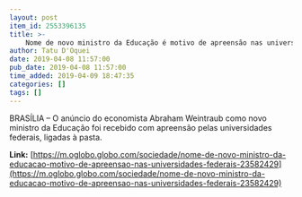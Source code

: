 ```yaml
---
layout: post
item_id: 2553396135
title: >-
    Nome de novo ministro da Educação é motivo de apreensão nas universidades federais
author: Tatu D'Oquei
date: 2019-04-08 11:57:00
pub_date: 2019-04-08 11:57:00
time_added: 2019-04-09 18:47:35
categories: []
tags: []
---
```


BRASÍLIA – O anúncio do economista Abraham Weintraub como novo ministro da Educação foi recebido com apreensão pelas universidades federais, ligadas à pasta.

**Link:** [https://m.oglobo.globo.com/sociedade/nome-de-novo-ministro-da-educacao-motivo-de-apreensao-nas-universidades-federais-23582429](https://m.oglobo.globo.com/sociedade/nome-de-novo-ministro-da-educacao-motivo-de-apreensao-nas-universidades-federais-23582429)

